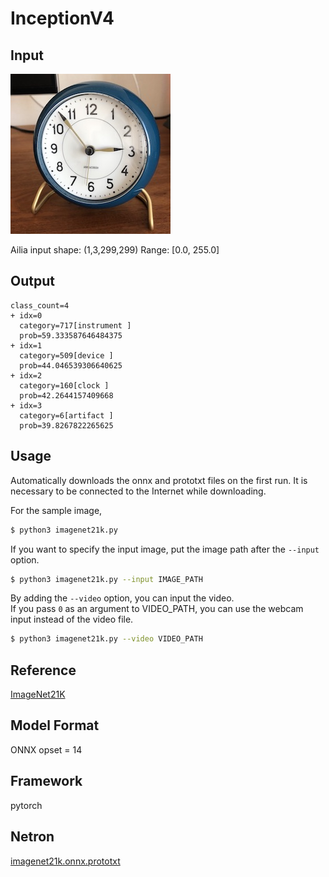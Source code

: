 # InceptionV4

## Input

![Input](input.jpg)

Ailia input shape: (1,3,299,299)
Range: [0.0, 255.0]

## Output
```
class_count=4
+ idx=0
  category=717[instrument ]
  prob=59.333587646484375
+ idx=1
  category=509[device ]
  prob=44.046539306640625
+ idx=2
  category=160[clock ]
  prob=42.2644157409668
+ idx=3
  category=6[artifact ]
  prob=39.8267822265625
```

## Usage
Automatically downloads the onnx and prototxt files on the first run.
It is necessary to be connected to the Internet while downloading.

For the sample image,
``` bash
$ python3 imagenet21k.py
```

If you want to specify the input image, put the image path after the `--input` option.  
```bash
$ python3 imagenet21k.py --input IMAGE_PATH
```

By adding the `--video` option, you can input the video.   
If you pass `0` as an argument to VIDEO_PATH, you can use the webcam input instead of the video file.
```bash
$ python3 imagenet21k.py --video VIDEO_PATH
```

## Reference

[ImageNet21K](https://github.com/Alibaba-MIIL/ImageNet21K)

## Model Format

ONNX opset = 14

## Framework

pytorch

## Netron

[imagenet21k.onnx.prototxt](https://netron.app/?url=https://storage.googleapis.com/ailia-models/imagenet21k/imagenet21k.onnx.prototxt)
